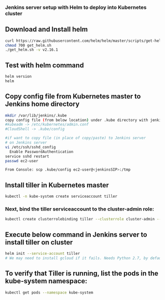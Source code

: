 ### Jenkins server setup with Helm to deploy into Kubernetes cluster

## Download and Install helm 
```sh
curl https://raw.githubusercontent.com/helm/helm/master/scripts/get-helm-3 > get_helm.sh
chmod 700 get_helm.sh
./get_helm.sh -v v2.16.1
```

## Test with helm command
```sh
helm version
helm
```

## Copy config file from Kubernetes master to Jenkins home directory
```sh
mkdir /var/lib/jenkins/.kube
copy config file (from below location) under .kube directory with jenkins ownership.
#kubeadm -> /etc/kubernetes/admin.conf
#CloudShell -> .kube/config

#if want to copy file (in place of copy/paste) to Jenkins server 
# on Jenkins server
vi /etc/ssh/sshd_config
  Enable PasswordAuthentication
service sshd restart
passwd ec2-user

From Console: scp .kube/config ec2-user@<jenkinsSIP>:/tmp

```

## Install tiller in Kubernetes master
```sh
kubectl -n kube-system create serviceaccount tiller
```
### Next, bind the tiller serviceaccount to the cluster-admin role:
```sh
kubectl create clusterrolebinding tiller --clusterrole cluster-admin --serviceaccount=kube-system:tiller
```
## Execute below command in Jenkins server to install tiller on cluster
```sh
helm init --service-account tiller
# We may need to install gcloud if it fails. Needs Python 2.7, by default Amazon Linux comes with Pythin v2.6. 
```
## To verify that Tiller is running, list the pods in the kube-system namespace:
```sh
kubectl get pods --namespace kube-system
```







